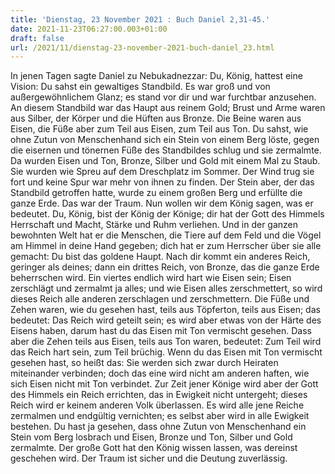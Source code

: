 ```yaml
---
title: 'Dienstag, 23 November 2021 : Buch Daniel 2,31-45.'
date: 2021-11-23T06:27:00.003+01:00
draft: false
url: /2021/11/dienstag-23-november-2021-buch-daniel_23.html
---
```


In jenen Tagen sagte Daniel zu Nebukadnezzar: Du, König, hattest eine Vision: Du sahst ein gewaltiges Standbild. Es war groß und von außergewöhnlichem Glanz; es stand vor dir und war furchtbar anzusehen. An diesem Standbild war das Haupt aus reinem Gold; Brust und Arme waren aus Silber, der Körper und die Hüften aus Bronze. Die Beine waren aus Eisen, die Füße aber zum Teil aus Eisen, zum Teil aus Ton. Du sahst, wie ohne Zutun von Menschenhand sich ein Stein von einem Berg löste, gegen die eisernen und tönernen Füße des Standbildes schlug und sie zermalmte. Da wurden Eisen und Ton, Bronze, Silber und Gold mit einem Mal zu Staub. Sie wurden wie Spreu auf dem Dreschplatz im Sommer. Der Wind trug sie fort und keine Spur war mehr von ihnen zu finden. Der Stein aber, der das Standbild getroffen hatte, wurde zu einem großen Berg und erfüllte die ganze Erde. Das war der Traum. Nun wollen wir dem König sagen, was er bedeutet. Du, König, bist der König der Könige; dir hat der Gott des Himmels Herrschaft und Macht, Stärke und Ruhm verliehen. Und in der ganzen bewohnten Welt hat er die Menschen, die Tiere auf dem Feld und die Vögel am Himmel in deine Hand gegeben; dich hat er zum Herrscher über sie alle gemacht: Du bist das goldene Haupt. Nach dir kommt ein anderes Reich, geringer als deines; dann ein drittes Reich, von Bronze, das die ganze Erde beherrschen wird. Ein viertes endlich wird hart wie Eisen sein; Eisen zerschlägt und zermalmt ja alles; und wie Eisen alles zerschmettert, so wird dieses Reich alle anderen zerschlagen und zerschmettern. Die Füße und Zehen waren, wie du gesehen hast, teils aus Töpferton, teils aus Eisen; das bedeutet: Das Reich wird geteilt sein; es wird aber etwas von der Härte des Eisens haben, darum hast du das Eisen mit Ton vermischt gesehen. Dass aber die Zehen teils aus Eisen, teils aus Ton waren, bedeutet: Zum Teil wird das Reich hart sein, zum Teil brüchig. Wenn du das Eisen mit Ton vermischt gesehen hast, so heißt das: Sie werden sich zwar durch Heiraten miteinander verbinden; doch das eine wird nicht am anderen haften, wie sich Eisen nicht mit Ton verbindet. Zur Zeit jener Könige wird aber der Gott des Himmels ein Reich errichten, das in Ewigkeit nicht untergeht; dieses Reich wird er keinem anderen Volk überlassen. Es wird alle jene Reiche zermalmen und endgültig vernichten; es selbst aber wird in alle Ewigkeit bestehen. Du hast ja gesehen, dass ohne Zutun von Menschenhand ein Stein vom Berg losbrach und Eisen, Bronze und Ton, Silber und Gold zermalmte. Der große Gott hat den König wissen lassen, was dereinst geschehen wird. Der Traum ist sicher und die Deutung zuverlässig.